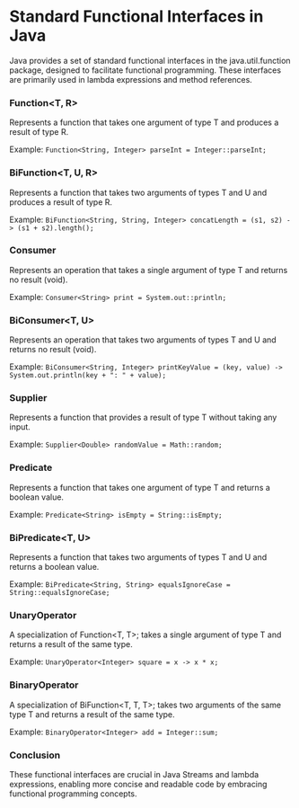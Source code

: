 # Standard Functional Interfaces in Java

Java provides a set of standard functional interfaces in the java.util.function package, designed to facilitate functional programming. These interfaces are primarily used in lambda expressions and method references.

### Function<T, R>

Represents a function that takes one argument of type T and produces a result of type R.

Example: ``Function<String, Integer> parseInt = Integer::parseInt;``

### BiFunction<T, U, R>

Represents a function that takes two arguments of types T and U and produces a result of type R.

Example: ``BiFunction<String, String, Integer> concatLength = (s1, s2) -> (s1 + s2).length();``

### Consumer<T>

Represents an operation that takes a single argument of type T and returns no result (void).

Example: ``Consumer<String> print = System.out::println;``

### BiConsumer<T, U>

Represents an operation that takes two arguments of types T and U and returns no result (void).

Example: ``BiConsumer<String, Integer> printKeyValue = (key, value) -> System.out.println(key + ": " + value);``

### Supplier<T>

Represents a function that provides a result of type T without taking any input.

Example: ``Supplier<Double> randomValue = Math::random;``

### Predicate<T>

Represents a function that takes one argument of type T and returns a boolean value.

Example: ``Predicate<String> isEmpty = String::isEmpty;``

### BiPredicate<T, U>

Represents a function that takes two arguments of types T and U and returns a boolean value.

Example: ``BiPredicate<String, String> equalsIgnoreCase = String::equalsIgnoreCase;``

### UnaryOperator<T>

A specialization of Function<T, T>; takes a single argument of type T and returns a result of the same type.

Example: ``UnaryOperator<Integer> square = x -> x * x;``

### BinaryOperator<T>

A specialization of BiFunction<T, T, T>; takes two arguments of the same type T and returns a result of the same type.

Example: ``BinaryOperator<Integer> add = Integer::sum;``

### Conclusion

These functional interfaces are crucial in Java Streams and lambda expressions, enabling more concise and readable code by embracing functional programming concepts.

